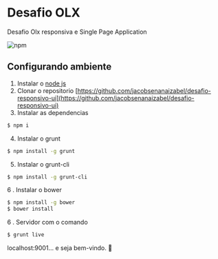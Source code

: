 # Desafio OLX 

Desafio Olx responsiva e Single Page Application


![npm](https://i.imgur.com/cKM0uxm.png)

## Configurando ambiente 

1. Instalar o [node js](http://nodejs.org/)  
2. Clonar o repositorio [https://github.com/jacobsenanaizabel/desafio-responsivo-ui](https://github.com/jacobsenanaizabel/desafio-responsivo-ui)
3. Instalar as dependencias 
```bash
$ npm i 
```
4. Instalar o grunt 

```bash
$ npm install -g grunt
```
5. Instalar o grunt-cli 
```bash
$ npm install -g grunt-cli
```
6 . Instalar o bower 
```bash
$ npm install -g bower
$ bower install
```
6 . Servidor com o comando 
```bash
$ grunt live 
```
localhost:9001... e seja bem-vindo. 🎉
